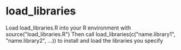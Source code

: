# load_libraries
Load load_libraries.R into your R environment with source("load_libraries.R")
Then call load_libraries(c("name.library1", "name.library2", ...)) to install and load the libraries you specify
